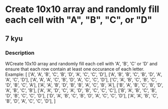# Create 10x10 array and randomly fill each cell with "A", "B", "C", or "D"
## 7 kyu

### Description

WCreate 10x10 array and randomly fill each cell with 'A', 'B', 'C' or 'D' and ensure that each row contain at least one occurance of each letter. Example: [ ['A', 'A', 'B', 'C', 'B', 'D', 'A', 'C', 'C', 'D'], ['A', 'B', 'B', 'C', 'B', 'D', 'A', 'A', 'C', 'D'], ['A', 'A', 'A', 'C', 'B', 'D', 'A', 'C', 'C', 'D'], ['C', 'A', 'B', 'C', 'B', 'C', 'D', 'B', 'C', 'A'], ['A', 'A', 'B', 'D', 'B', 'B', 'A', 'C', 'B', 'A'], ['B', 'A', 'B', 'C', 'B', 'D', 'A', 'B', 'C', 'B'], ['A', 'A', 'D', 'C', 'A', 'D', 'B', 'C', 'C', 'C'], ['B', 'A', 'B', 'C', 'B', 'D', 'B', 'C', 'C', 'D'], ['D', 'A', 'B', 'C', 'B', 'D', 'A', 'C', 'C', 'D'], ['A', 'A', 'B', 'C', 'B', 'D', 'A', 'C', 'C', 'D'], ]
